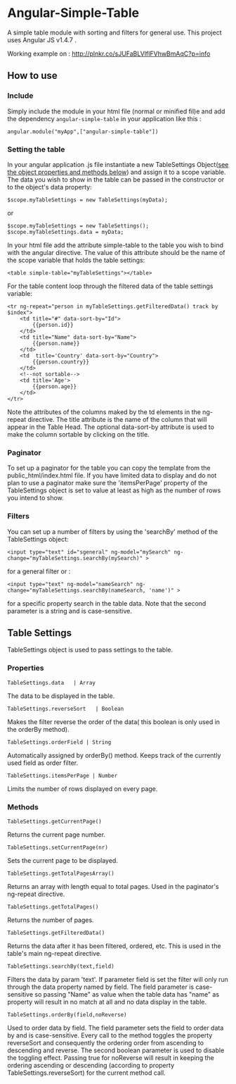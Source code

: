 # Angular-Simple-Table
A simple table module with sorting and filters for general use. This project uses Angular JS v1.4.7 .

Working example on : http://plnkr.co/sJUFaBLVlfIFVhwBmAqC?p=info
  
  
  
## How to use

### Include
Simply include the module in your html file (normal or minified fil)e and add the dependency `angular-simple-table` in your application like this :

    angular.module("myApp",["angular-simple-table"])

### Setting the table
In your angular application .js file instantiate a new TableSettings Object([see the object properties and methods below](#table-settings)) and assign it to a scope variable. 
The data you wish to show in the table can be passed in the constructor or to the object's data property:
  
    $scope.myTableSettings = new TableSettings(myData);

or

    $scope.myTableSettings = new TableSettings();
    $scope.myTableSettings.data = myData;

In your html file add the attribute simple-table to the table you wish to bind with the angular directive.
The value of this attribute should be the name of the scope variable that holds the table settings:

    <table simple-table="myTableSettings"></table>

For the table content loop through the filtered data of the table settings variable:

    <tr ng-repeat="person in myTableSettings.getFilteredData() track by $index">
        <td title="#" data-sort-by="Id">
            {{person.id}}
        </td>
        <td title="Name" data-sort-by="Name">
            {{person.name}}
        </td>
        <td  title='Country' data-sort-by="Country">
            {{person.country}}
        </td>
        <!--not sortable-->
        <td title='Age'>
            {{person.age}}
        </td>
    </tr>

Note the attributes of the columns maked by the td elements in the ng-repeat directive. 
The title attribute is the name of the column that will appear in the Table Head. 
The optional data-sort-by attribute is used to make the column sortable by clicking on the title.

### Paginator

To set up a paginator for the table you can copy the template from the public_html/index.html file. 
If you have limited data to display and do not plan to use a paginator make sure the 'itemsPerPage' property 
of the TableSettings object is set to value at least as high as the number of rows you intend to show.

### Filters

You can set up a number of filters by using the 'searchBy' method of the TableSettings object:

    <input type="text" id="sgeneral" ng-model="mySearch" ng-change="myTableSettings.searchBy(mySearch)" >

for a general filter or :

    <input type="text" ng-model="nameSearch" ng-change="myTableSettings.searchBy(nameSearch, 'name')" >

for a specific property search in the table data. Note that the second parameter is a string and is case-sensitive.
 
## Table Settings

TableSettings object is used to pass settings to the table.

### Properties

    TableSettings.data   | Array
  
  The data to be displayed in the table.
  
    TableSettings.reverseSort   | Boolean
  
  Makes the filter reverse the order of the data( this boolean is only used in the orderBy method).
  
    TableSettings.orderField | String
  
  Automatically assigned by orderBy() method. Keeps track of the currently used field as order filter.
  
    TableSettings.itemsPerPage | Number

  Limits the number of rows displayed on every page.
  
### Methods

    TableSettings.getCurrentPage()
  
  Returns the current page number.
  
    TableSettings.setCurrentPage(nr)
  
  Sets the current page to be displayed.
  
    TableSettings.getTotalPagesArray()
  
  Returns an array with length equal to total pages. Used in the paginator's ng-repeat directive.
  
    TableSettings.getTotalPages()
  
  Returns the number of pages.
  
    TableSettings.getFilteredData()
  
  Returns the data after it has been filtered, ordered, etc. This is used in the table's main ng-repeat directive.
  
    TableSettings.searchBy(text,field)
  
  Filters the data by param 'text'. If parameter field is set the filter will only run through the data property named by field.
  The field parameter is case-sensitive so passing "Name" as value when the table data has "name" as property will result in no match 
  at all and no data display in the table.
  
    TableSettings.orderBy(field,noReverse)
  
  Used to order data by field. The field parameter sets the field to order data by and is case-sensitive. 
  Every call to the method toggles the property reverseSort and consequently the ordering order from ascending to descending and reverse.
  The second boolean parameter is used to disable the toggling effect. Passing true for noReverse will result in keeping the ordering 
  ascending or descending (according to property TableSettings.reverseSort) for the current method call.
  
